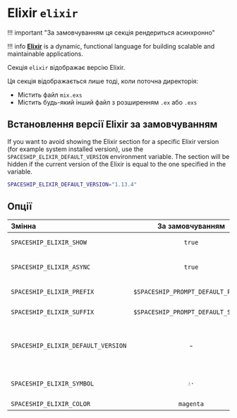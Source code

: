 # Elixir `elixir`

!!! important "За замовчуванням ця секція рендериться асинхронно"

!!! info
    [**Elixir**](https://elixir-lang.org) is a dynamic, functional language for building scalable and maintainable applications.

Секція `elixir` відображає версію Elixir.

Ця секція відображається лише тоді, коли поточна директорія:

* Містить файл `mix.exs`
* Містить будь-який інший файл з розширенням `.ex` або `.exs`

## Встановлення версії Elixir за замовчуванням

If you want to avoid showing the Elixir section for a specific Elixir version (for example system installed version), use the `SPACESHIP_ELIXIR_DEFAULT_VERSION` environment variable. The section will be hidden if the current version of the Elixir is equal to the one specified in the variable.

```zsh title=".zshrc"
SPACESHIP_ELIXIR_DEFAULT_VERSION="1.13.4"
```

## Опції

| Змінна                             |          За замовчуванням          | Пояснення                               |
|:---------------------------------- |:----------------------------------:| --------------------------------------- |
| `SPACESHIP_ELIXIR_SHOW`            |               `true`               | Показати секцію                         |
| `SPACESHIP_ELIXIR_ASYNC`           |               `true`               | Рендерити секцію асинхронно             |
| `SPACESHIP_ELIXIR_PREFIX`          | `$SPACESHIP_PROMPT_DEFAULT_PREFIX` | Префікс секції                          |
| `SPACESHIP_ELIXIR_SUFFIX`          | `$SPACESHIP_PROMPT_DEFAULT_SUFFIX` | Суфікс секції                           |
| `SPACESHIP_ELIXIR_DEFAULT_VERSION` |                 -                  | Версія Elixir, яку слід вважати типовою |
| `SPACESHIP_ELIXIR_SYMBOL`          |                `💧·`                | Символ перед секцією                    |
| `SPACESHIP_ELIXIR_COLOR`           |             `magenta`              | Колір секції                            |
